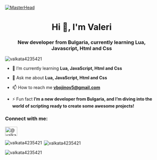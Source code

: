 
[![MasterHead](https://mir-s3-cdn-cf.behance.net/project_modules/max_3840/79731568097599.5b50bca477735.jpg)](https://rishavchanda.io)
<h1 align="center">Hi 👋, I'm Valeri</h1>
<h3 align="center">New developer from Bulgaria, currently learning Lua, Javascript, Html and Css</h3>

<p align="left"> <img src="https://cdn.dribbble.com/users/1162077/screenshots/3848914/programmer.gif" alt="valkata4235421" /> </p>

- 🌱 I’m currently learning **Lua, JavaScript, Html and Css**

- 💬 Ask me about **Lua, JavaScript, Html and Css**

- 📫 How to reach me **vbojinov5@gmail.com**

- ⚡ Fun fact **I’m a new developer from Bulgaria, and I’m diving into the world of scripting ready to create some awesome projects!**

<h3 align="left">Connect with me:</h3>
<p align="left">
<a href="https://www.youtube.com/@valkatayt-l3w" target="blank"><img align="center" src="https://raw.githubusercontent.com/rahuldkjain/github-profile-readme-generator/master/src/images/icons/Social/youtube.svg" alt="@valkatayt-l3w" height="30" width="40" /></a>
</p>

<p><img align="left" src="https://github-readme-stats.vercel.app/api/top-langs?username=valkata4235421&show_icons=true&locale=en&layout=compact" alt="valkata4235421" /></p>

<p>&nbsp;<img align="center" src="https://github-readme-stats.vercel.app/api?username=valkata4235421&show_icons=true&locale=en" alt="valkata4235421" /></p>

<p><img align="center" src="https://github-readme-streak-stats.herokuapp.com/?user=valkata4235421&" alt="valkata4235421" /></p>

